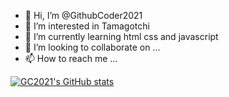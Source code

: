 - 👋 Hi, I’m @GithubCoder2021
- 👀 I’m interested in Tamagotchi
- 🌱 I’m currently learning html css and javascript
- 💞️ I’m looking to collaborate on ...
- 📫 How to reach me ...

<!---
GithubCoder2021/GithubCoder2021 is a ✨ special ✨ repository because its `README.md` (this file) appears on your GitHub profile.
You can click the Preview link to take a look at your changes.
--->
[![GC2021's GitHub stats](https://github-readme-stats.vercel.app/api?username=githubcoder2021)](https://github.com/githubcoder2021/github-readme-stats)
